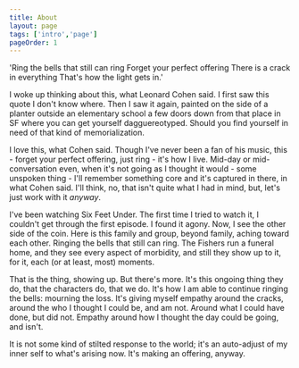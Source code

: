 ```yaml
---
title: About
layout: page
tags: ['intro','page']
pageOrder: 1
---
```


'Ring the bells
that still can ring
Forget your perfect
offering
There is a crack
in everything
That's how the light
gets in.'

I woke up thinking about this, what Leonard Cohen said. I first saw this quote I don't know where. Then I saw it again, painted on the side of a planter outside an elementary school a few doors down from that place in SF where you can get yourself dagguereotyped. Should you find yourself in need of that kind of memorialization.

I love this, what Cohen said. Though I've never been a fan of his music, this - forget your perfect offering, just ring - it's how I live. Mid-day or mid-conversation even, when it's not going as I thought it would - some unspoken thing - I'll remember something core and it's captured in there, in what Cohen said. I'll think, no, that isn't quite what I had in mind, but, let's just work with it _anyway_.

I've been watching Six Feet Under. The first time I tried to watch it, I couldn't get through the first episode. I found it agony. Now, I see the other side of the coin. Here is this family and group, beyond family, aching toward each other. Ringing the bells that still can ring. The Fishers run a funeral home, and they see every aspect of morbidity, and still they show up to it, for it, each (or at least, most) moments.

That is the thing, showing up. But there's more. It's this ongoing thing they do, that the characters do, that we do. It's how I am able to continue ringing the bells: mourning the loss. It's giving myself empathy around the cracks, around the who I thought I could be, and am not. Around what I could have done, but did not. Empathy around how I thought the day could be going, and isn't.

It is not some kind of stilted response to the world; it's an auto-adjust of my inner self to what's arising now. It's making an offering, anyway.
